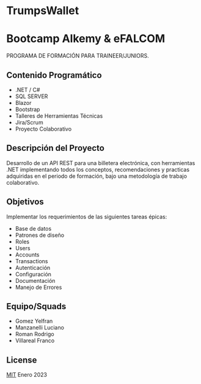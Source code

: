 # TrumpsWallet
# Bootcamp Alkemy & eFALCOM

PROGRAMA DE FORMACIÓN PARA TRAINEER/JUNIORS. 

## Contenido Programático

* .NET / C#
* SQL SERVER
* Blazor
* Bootstrap
* Talleres de Herramientas Técnicas
* Jira/Scrum
* Proyecto Colaborativo

## Descripción del Proyecto

Desarrollo de un API REST para una billetera electrónica, con herramientas .NET implementando todos los conceptos, recomendaciones y practicas adquiridas en el periodo de formación, bajo una metodología de trabajo colaborativo.

## Objetivos

Implementar los requerimientos de las siguientes tareas épicas:

* Base de datos
* Patrones de diseño
* Roles
* Users
* Accounts
* Transactions
* Autenticación
* Configuración
* Documentación
* Manejo de Errores

## Equipo/Squads 

* Gomez Yelfran
* Manzanelli Luciano
* Roman Rodrigo
* Villareal Franco 

## License

[MIT](https://choosealicense.com/licenses/mit/) Enero 2023
